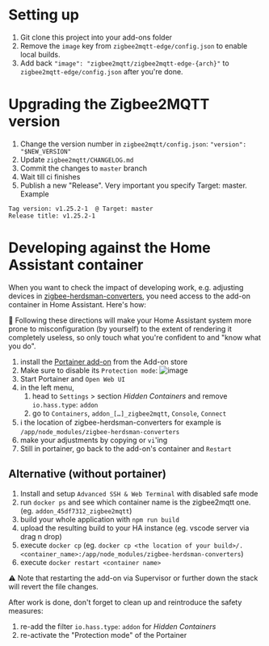 # Setting up
1. Git clone this project into your add-ons folder
2. Remove the `image` key from `zigbee2mqtt-edge/config.json` to enable local builds.
3. Add back `"image": "zigbee2mqtt/zigbee2mqtt-edge-{arch}"` to `zigbee2mqtt-edge/config.json` after you're done.

# Upgrading the Zigbee2MQTT version
1. Change the version number in `zigbee2mqtt/config.json`: `"version": "$NEW_VERSION"`
2. Update `zigbee2mqtt/CHANGELOG.md`
3. Commit the changes to `master` branch
4. Wait till ci finishes
5. Publish a new "Release". Very important you specify Target: master. Example
```
Tag version: v1.25.2-1  @ Target: master
Release title: v1.25.2-1
```

# Developing against the Home Assistant container

When you want to check the impact of developing work, e.g. adjusting devices in [zigbee-herdsman-converters](https://github.com/Koenkk/zigbee-herdsman-converters), you need access to the add-on container in Home Assistant. Here's how:

🚨 Following these directions will make your Home Assistant system more prone to misconfiguration (by yourself) to the extent of rendering it completely useless, so only touch what you're confident to and "know what you do". 

1. install the [Portainer add-on](https://github.com/hassio-addons/addon-portainer) from the Add-on store
2. Make sure to disable its `Protection mode`:
  ![image](https://user-images.githubusercontent.com/1125168/118788032-aa316800-b893-11eb-8567-f2122159f64c.png)
3. Start Portainer and `Open Web UI`
4. in the left menu,
    1. head to `Settings` > section *Hidden Containers* and remove `io.hass.type`: `addon`
    2. go to `Containers`, `addon_[…]_zigbee2mqtt`, `Console`, `Connect`
5. ℹ️ the location of zigbee-herdsman-converters for example is `/app/node_modules/zigbee-herdsman-converters`
6. make your adjustments by copying or `vi`'ing 
7. Still in portainer, go back to the add-on's container and `Restart`

## Alternative (without portainer)

1. Install and setup `Advanced SSH & Web Terminal` with disabled safe mode
2. run `docker ps` and see which container name is the zigbee2mqtt one. (eg. `addon_45df7312_zigbee2mqtt`)
3. build your whole application with `npm run build`
4. upload the resulting build to your HA instance (eg. vscode server via drag n drop)
5. execute `docker cp` (eg. `docker cp <the location of your build>/. <container_name>:/app/node_modules/zigbee-herdsman-converters`)
6. execute `docker restart <container name>`

⚠️ Note that restarting the add-on via Supervisor or further down the stack will revert the file changes.

After work is done, don't forget to clean up and reintroduce the safety measures:
1. re-add the filter `io.hass.type`: `addon` for *Hidden Containers*
2. re-activate the "Protection mode" of the Portainer
